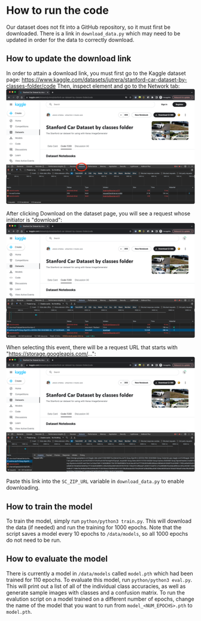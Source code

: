 # How to run the code
Our dataset does not fit into a GitHub repository, so it must first be downloaded. There is a link in `download_data.py` which may need to be updated in order for the data to correctly download.

## How to update the download link
In order to attain a download link, you must first go to the Kaggle dataset page: 
https://www.kaggle.com/datasets/jutrera/stanford-car-dataset-by-classes-folder/code
Then, inspect element and go to the Network tab: 
![Alt text](<Screenshot 2023-12-14 at 11.11.39 PM.png>)

After clicking Download on the dataset page, you will see a request whose initiator is "download": 
![Alt text](<Screenshot 2023-12-14 at 11.15.59 PM.png>)

When selecting this event, there will be a request URL that starts with "https://storage.googleapis.com/...": 
![Alt text](<Screenshot 2023-12-14 at 11.16.16 PM.png>)

Paste this link into the `SC_ZIP_URL` variable in `download_data.py` to enable downloading.

## How to train the model
To train the model, simply run `python/python3 train.py`. This will download the data (if needed) and run the training for 1000 epochs. Note that the script saves a model every 10 epochs to `/data/models`, so all 1000 epochs do not need to be run.

## How to evaluate the model
There is currently a model in `/data/models` called `model.pth` which had been trained for 110 epochs. To evaluate this model, run `python/python3 eval.py`. This will print out a list of all of the individual class accuracies, as well as generate sample images with classes and a confusion matrix. To run the evalution script on a model trained on a different number of epochs, change the name of the model that you want to run from `model_<NUM_EPOCHS>.pth` to `model.pth`.